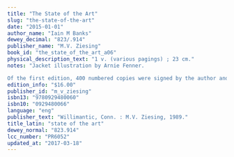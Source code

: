 ```yaml
---
title: "The State of the Art"
slug: "the-state-of-the-art"
date: "2015-01-01"
author_name: "Iain M Banks"
dewey_decimal: "823/.914"
publisher_name: "M.V. Ziesing"
book_id: "the_state_of_the_art_a06"
physical_description_text: "1 v. (various pagings) ; 23 cm."
notes: "Jacket illustration by Arnie Fenner.

Of the first edition, 400 numbered copies were signed by the author and the artist."
edition_info: "$16.00"
publisher_id: "m_v_ziesing"
isbn13: "9780929480060"
isbn10: "0929480066"
language: "eng"
publisher_text: "Willimantic, Conn. : M.V. Ziesing, 1989."
title_latin: "state of the art"
dewey_normal: "823.914"
lcc_number: "PR6052"
updated_at: "2017-03-18"
---
```


